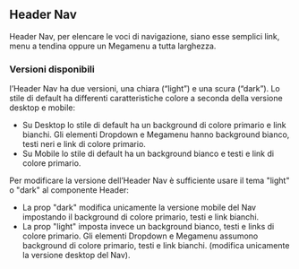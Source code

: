 ## Header Nav

Header Nav, per elencare le voci di navigazione, siano esse semplici link, menu a tendina oppure un Megamenu a tutta larghezza.

### Versioni disponibili

I’Header Nav ha due versioni, una chiara (“light”) e una scura (“dark”). Lo stile di default ha differenti caratteristiche colore a seconda della versione desktop e mobile:

- Su Desktop lo stile di default ha un background di colore primario e link bianchi. Gli elementi Dropdown e Megamenu hanno background bianco, testi neri e link di colore primario.
- Su Mobile lo stile di default ha un background bianco e testi e link di colore primario.

Per modificare la versione dell’Header Nav è sufficiente usare il tema "light" o "dark" al componente Header:

 - La prop "dark" modifica unicamente la versione mobile del Nav impostando il background di colore primario, testi e link bianchi.
 - La prop "light" imposta invece un background bianco, testi e links di colore primario. Gli elementi Dropdown e Megamenu assumono background di colore primario, testi e link bianchi. (modifica unicamente la versione desktop del Nav).